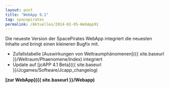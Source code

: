 ```yaml
---
layout: post
title: "WebApp 9.1"
tag: spacepirates
permalink: /Aktuelles/2014-02-05-WebApp91
---
```




Die neueste Version der SpacePirates WebApp integriert die neuesten Inhalte und bringt einen kleineren Bugfix mit.

- Zufallstabelle [Auswirkungen von Weltraumphänomenen]({{ site.baseurl }}/Weltraum/Phaenomene/Index) integriert
- Update auf [jcAPP 4.1 Beta]({{ site.baseurl }}/Jcgames/Software/Jcapp_changelog)

**[zur WebApp]({{ site.baseurl }}/Webapp)**


